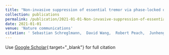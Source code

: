 ```yaml
---
title: "Non-invasive suppression of essential tremor via phase-locked disruption of its temporal coherence"
collection: publications
permalink: /publication/2021-01-01-Non-invasive-suppression-of-essential-tremor-via-phase-locked-disruption-of-its-temporal-coherence
date: 2021-01-01
venue: 'Nature communications'
citation: ' Sebastian Schreglmann,  David Wang,  Robert Peach,  Junheng Li,  Xu Zhang,  Anna Latorre,  Edward Rhodes,  Emanuele Panella,  Antonino Cassara,  Edward Boyden, &quot;Non-invasive suppression of essential tremor via phase-locked disruption of its temporal coherence.&quot; Nature communications, 2021.'
---
```

Use [Google Scholar](https://scholar.google.com/scholar?q=Non+invasive+suppression+of+essential+tremor+via+phase+locked+disruption+of+its+temporal+coherence){:target="_blank"} for full citation